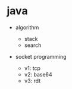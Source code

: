 # java

- algorithm
  - stack
  - search

- socket programming
  - v1: tcp
  - v2: base64
  - v3: rdt
